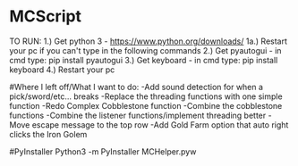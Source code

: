 # MCScript

TO RUN:
1.) Get python 3 - https://www.python.org/downloads/
1a.) Restart your pc if you can't type in the following commands
2.) Get pyautogui - in cmd type: pip install pyautogui
3.) Get keyboard - in cmd type: pip install keyboard
4.) Restart your pc

#Where I left off/What I want to do:
-Add sound detection for when a pick/sword/etc... breaks
-Replace the threading functions with one simple function
-Redo Complex Cobblestone function
-Combine the cobblestone functions
-Combine the listener functions/implement threading better
-Move escape message to the top row
-Add Gold Farm option that auto right clicks the Iron Golem

#PyInstaller
Python3 -m PyInstaller MCHelper.pyw
